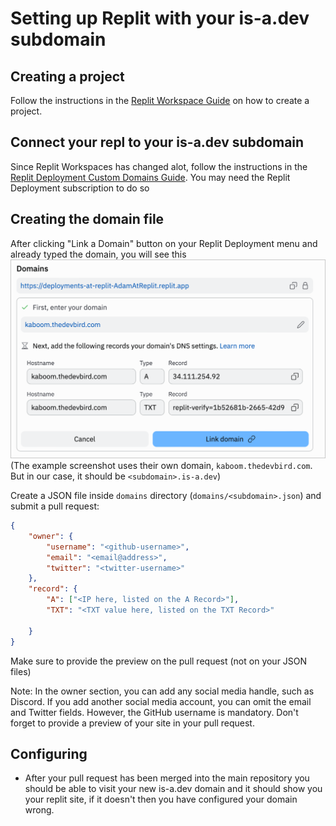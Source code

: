 # Setting up Replit with your is-a.dev subdomain

## Creating a project
Follow the instructions in the [Replit Workspace Guide](https://docs.replit.com/programming-ide/introduction-to-the-workspace#how-to-create-a-repl) on how to create a project.

<!-- You need replit core, since they have a limit to 3 workspaces on free account, and deployment needs to be purchased also -->
## Connect your repl to your is-a.dev subdomain
Since Replit Workspaces has changed alot, follow the instructions in the [Replit Deployment Custom Domains Guide](https://docs.replit.com/cloud-services/deployments/custom-domains). You may need the Replit Deployment subscription to do so

## Creating the domain file
After clicking "Link a Domain" button on your Replit Deployment menu and already typed the domain, you will see this
![image](../img/REPLIT_DOMAINPOPUP.png)
(The example screenshot uses their own domain, `kaboom.thedevbird.com`. But in our case, it should be `<subdomain>.is-a.dev`)

Create a JSON file inside `domains` directory (`domains/<subdomain>.json`) and submit a pull request:

<!-- They are now using TXT for verification, not just `replit-user=cupglassdev`. When deleted, you cant use it in replit -->
```json 
{
    "owner": {
        "username": "<github-username>",
        "email": "<email@address>",
        "twitter": "<twitter-username>"
    },
    "record": {
        "A": ["<IP here, listed on the A Record>"],
        "TXT": "<TXT value here, listed on the TXT Record>"

    }
} 
```
<!-- as EducatedSuddenBucket's suggestion -->
Make sure to provide the preview on the pull request (not on your JSON files)

Note: In the owner section, you can add any social media handle, such as Discord. If you add another social media account, you can omit the email and Twitter fields. However, the GitHub username is mandatory. Don't forget to provide a preview of your site in your pull request.

## Configuring
- After your pull request has been merged into the main repository you should be able to visit your new is-a.dev domain and it should show you your replit site,
if it doesn't then you have configured your domain wrong.
